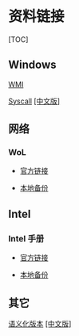 # 资料链接

[TOC]

## Windows

[WMI](https://docs.microsoft.com/en-us/windows/win32/cimwin32prov/cimwin32-wmi-providers)

[Syscall](https://docs.microsoft.com/en-us/windows/win32/apiindex/api-index-portal) 
[[中文版]](https://docs.microsoft.com/zh-cn/windows/win32/apiindex/api-index-portal)

## 网络

### WoL

- [官方链接](https://www.amd.com/system/files/TechDocs/20213.pdf)

- [本地备份](network/20213.pdf)


## Intel

### Intel 手册

- [官方链接](https://www.intel.com/content/dam/www/public/us/en/documents/manuals/64-ia-32-architectures-software-developer-vol-3a-part-1-manual.pdf)

- [本地备份](intel/64-ia-32-architectures-software-developer-vol-3a-part-1-manual.pdf)

## 其它

[语义化版本](https://semver.org/) 
[[中文版]](https://semver.org/lang/zh-CN/)
